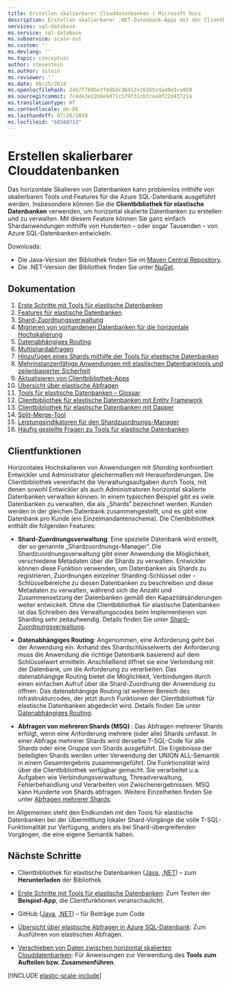 ```yaml
---
title: Erstellen skalierbarer Clouddatenbanken | Microsoft Docs
description: Erstellen skalierbarer .NET-Datenbank-Apps mit der Clientbibliothek für elastische Datenbanken
services: sql-database
ms.service: sql-database
ms.subservice: scale-out
ms.custom: ''
ms.devlang: ''
ms.topic: conceptual
author: stevestein
ms.author: sstein
ms.reviewer: ''
ms.date: 09/25/2018
ms.openlocfilehash: 24b7f769be3f4db3c36412e162b5cda40e3ca959
ms.sourcegitcommit: 7c4de3e22b8e9d71c579f31cbfcea9f22d43721a
ms.translationtype: HT
ms.contentlocale: de-DE
ms.lasthandoff: 07/26/2019
ms.locfileid: "68568713"
---
```

# <a name="building-scalable-cloud-databases"></a>Erstellen skalierbarer Clouddatenbanken

Das horizontale Skalieren von Datenbanken kann problemlos mithilfe von skalierbaren Tools und Features für die Azure SQL-Datenbank ausgeführt werden. Insbesondere können Sie die **Clientbibliothek für elastische Datenbanken** verwenden, um horizontal skalierte Datenbanken zu erstellen und zu verwalten. Mit diesem Feature können Sie ganz einfach Shardanwendungen mithilfe von Hunderten – oder sogar Tausenden – von Azure SQL-Datenbanken entwickeln.

Downloads:

* Die Java-Version der Bibliothek finden Sie im [Maven Central Repository](https://search.maven.org/#search%7Cga%7C1%7Celastic-db-tools).
* Die .NET-Version der Bibliothek finden Sie unter [NuGet](https://www.nuget.org/packages/Microsoft.Azure.SqlDatabase.ElasticScale.Client/).

## <a name="documentation"></a>Dokumentation

1. [Erste Schritte mit Tools für elastische Datenbanken](sql-database-elastic-scale-get-started.md)
2. [Features für elastische Datenbanken](sql-database-elastic-scale-introduction.md)
3. [Shard-Zuordnungsverwaltung](sql-database-elastic-scale-shard-map-management.md)
4. [Migrieren von vorhandenen Datenbanken für die horizontale Hochskalierung](sql-database-elastic-convert-to-use-elastic-tools.md)
5. [Datenabhängiges Routing](sql-database-elastic-scale-data-dependent-routing.md)
6. [Multishardabfragen](sql-database-elastic-scale-multishard-querying.md)
7. [Hinzufügen eines Shards mithilfe der Tools für elastische Datenbanken](sql-database-elastic-scale-add-a-shard.md)
8. [Mehrinstanzenfähige Anwendungen mit elastischen Datenbanktools und zeilenbasierter Sicherheit](sql-database-elastic-tools-multi-tenant-row-level-security.md)
9. [Aktualisieren von Clientbibliothek-Apps](sql-database-elastic-scale-upgrade-client-library.md) 
10. [Übersicht über elastische Abfragen](sql-database-elastic-query-overview.md)
11. [Tools für elastische Datenbanken – Glossar](sql-database-elastic-scale-glossary.md)
12. [Clientbibliothek für elastische Datenbanken mit Entity Framework](sql-database-elastic-scale-use-entity-framework-applications-visual-studio.md)
13. [Clientbibliothek für elastische Datenbanken mit Dapper](sql-database-elastic-scale-working-with-dapper.md)
14. [Split-Merge-Tool](sql-database-elastic-scale-overview-split-and-merge.md)
15. [Leistungsindikatoren für den Shardzuordnungs-Manager](sql-database-elastic-database-client-library.md) 
16. [Häufig gestellte Fragen zu Tools für elastische Datenbanken](sql-database-elastic-scale-faq.md)

## <a name="client-capabilities"></a>Clientfunktionen

Horizontales Hochskalieren von Anwendungen mit *Sharding* konfrontiert Entwickler und Administrator gleichermaßen mit Herausforderungen. Die Clientbibliothek vereinfacht die Verwaltungsaufgaben durch Tools, mit denen sowohl Entwickler als auch Administratoren horizontal skalierte Datenbanken verwalten können. In einem typischen Beispiel gibt es viele Datenbanken zu verwalten, die als „Shards“ bezeichnet werden. Kunden werden in der gleichen Datenbank zusammengestellt, und es gibt eine Datenbank pro Kunde (ein Einzelmandantenschema). Die Clientbibliothek enthält die folgenden Features:

- **Shard-Zuordnungsverwaltung**: Eine spezielle Datenbank wird erstellt, der so genannte „Shardzuordnungs-Manager“. Die Shardzuordnungsverwaltung gibt einer Anwendung die Möglichkeit, verschiedene Metadaten über die Shards zu verwalten. Entwickler können diese Funktion verwenden, um Datenbanken als Shards zu registrieren, Zuordnungen einzelner Sharding-Schlüssel oder -Schlüsselbereiche zu diesen Datenbanken zu beschreiben und diese Metadaten zu verwalten, während sich die Anzahl und Zusammensetzung der Datenbanken gemäß den Kapazitätsänderungen weiter entwickelt. Ohne die Clientbibliothek für elastische Datenbanken ist das Schreiben des Verwaltungscodes beim Implementieren von Sharding sehr zeitaufwendig. Details finden Sie unter [Shard-Zuordnungsverwaltung](sql-database-elastic-scale-shard-map-management.md).

- **Datenabhängiges Routing**: Angenommen, eine Anforderung geht bei der Anwendung ein. Anhand des Shardschlüsselwerts der Anforderung muss die Anwendung die richtige Datenbank basierend auf dem Schlüsselwert ermitteln. Anschließend öffnet sie eine Verbindung mit der Datenbank, um die Anforderung zu verarbeiten. Das datenabhängige Routing bietet die Möglichkeit, Verbindungen durch einen einfachen Aufruf über die Shard-Zuordnung der Anwendung zu öffnen. Das datenabhängige Routing ist weiterer Bereich des Infrastrukturcodes, der jetzt durch Funktionen der Clientbibliothek für elastische Datenbanken abgedeckt wird. Details finden Sie unter [Datenabhängiges Routing](sql-database-elastic-scale-data-dependent-routing.md).
- **Abfragen von mehreren Shards (MSQ)** : Das Abfragen mehrerer Shards erfolgt, wenn eine Anforderung mehrere (oder alle) Shards umfasst. In einer Abfrage mehrerer Shards wird derselbe T-SQL-Code für alle Shards oder eine Gruppe von Shards ausgeführt. Die Ergebnisse der beteiligten Shards werden unter Verwendung der UNION ALL-Semantik in einem Gesamtergebnis zusammengeführt. Die Funktionalität wird über die Clientbibliothek verfügbar gemacht. Sie verarbeitet u.a. Aufgaben wie Verbindungsverwaltung, Threadverwaltung, Fehlerbehandlung und Verarbeiten von Zwischenergebnissen. MSQ kann Hunderte von Shards abfragen. Weitere Einzelheiten finden Sie unter [Abfragen mehrerer Shards](sql-database-elastic-scale-multishard-querying.md).

Im Allgemeinen steht den Endkunden mit den Tools für elastische Datenbanken bei der Übermittlung lokaler Shard-Vorgänge die volle T-SQL-Funktionalität zur Verfügung, anders als bei Shard-übergreifenden Vorgängen, die eine eigene Semantik haben.



## <a name="next-steps"></a>Nächste Schritte

- Clientbibliothek für elastische Datenbanken ([Java](https://search.maven.org/#search%7Cga%7C1%7Ca%3A%22azure-elasticdb-tools%22), [.NET](https://www.nuget.org/packages/Microsoft.Azure.SqlDatabase.ElasticScale.Client/)) – zum **Herunterladen** der Bibliothek

- [Erste Schritte mit Tools für elastische Datenbanken](sql-database-elastic-scale-get-started.md): Zum Testen der **Beispiel-App**, die Clientfunktionen veranschaulicht.

- GitHub ([Java](https://github.com/Microsoft/elastic-db-tools-for-java/blob/master/README.md), [.NET](https://github.com/Azure/elastic-db-tools)) – für Beiträge zum Code
- [Übersicht über elastische Abfragen in Azure SQL-Datenbank](sql-database-elastic-query-overview.md): Zum Ausführen von elastischen Abfragen.

- [Verschieben von Daten zwischen horizontal skalierten Clouddatenbanken](sql-database-elastic-scale-overview-split-and-merge.md): Für Anweisungen zur Verwendung des **Tools zum Aufteilen bzw. Zusammenführen**.



<!-- Additional resources H2 -->

[!INCLUDE [elastic-scale-include](../../includes/elastic-scale-include.md)]


<!--Anchors-->
<!--Image references-->

[1]: ./media/sql-database-elastic-database-client-library/glossary.png

